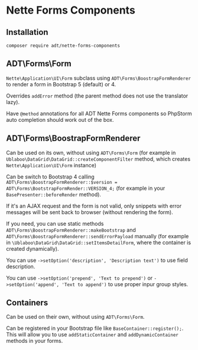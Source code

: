 # Nette Forms Components

## Installation

`composer require adt/nette-forms-components`

## ADT\Forms\Form

`Nette\Application\UI\Form` subclass using `ADT\Forms\BoostrapFormRenderer` to render a form in Bootstrap 5 (default) or 4.

Overrides `addError` method (the parent method does not use the translator lazy).

Have `@method` annotations for all ADT Nette Forms components so PhpStorm auto completion should work out of the box.

## ADT\Forms\BoostrapFormRenderer

Can be used on its own, without using `ADT\Forms\Form` (for example in `Ublaboo\DataGrid\DataGrid::createComponentFilter` method, which creates `Nette\Application\UI\Form` instance)

Can be switch to Bootstrap 4 calling `ADT\Forms\BoostrapFormRenderer::$version = ADT\Forms\BootstrapFormRender::VERSION_4;` (for example in your `BasePresenter::beforeRender` method).

If it's an AJAX request and the form is not valid, only snippets with error messages will be sent back to browser (without rendering the form).

If you need, you can use static methods `ADT\Forms\BoostrapFormRenderer::makeBootstrap` and `ADT\Forms\BoostrapFormRenderer::sendErrorPayload` manually (for example in `\Ublaboo\DataGrid\DataGrid::setItemsDetailForm`, where the container is created dynamically).

You can use `->setOption('description', 'Description text')` to use field description.

You can use `->setOption('prepend', 'Text to prepend')` or `->setOption('append', 'Text to append')` to use proper inpur group styles.

## Containers

Can be used on their own, without using `ADT\Forms\Form`.

Can be registered in your Bootstrap file like `BaseContainer::register();`. This will allow you to use `addStaticContainer` and `addDynamicContainer` methods in your forms.
